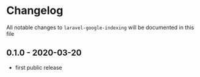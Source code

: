 # Changelog

All notable changes to `laravel-google-indexing` will be documented in this file

## 0.1.0 - 2020-03-20

- first public release
